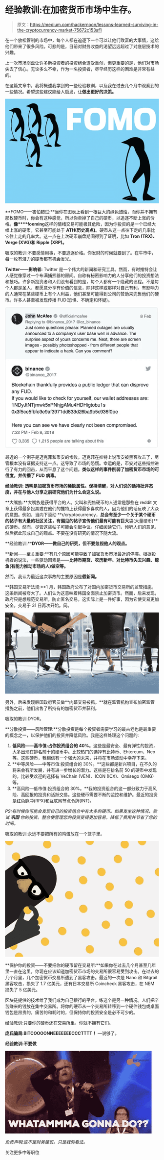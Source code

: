 # 经验教训:在加密货币市场中生存。

> 原文：<https://medium.com/hackernoon/lessons-learned-surviving-in-the-cryptocurrency-market-75672c153af1>

在一个放松管制的市场中，每个人都在追逐下一个可以让他们致富的大事情，这给他们带来了很多风险。可悲的是，目前对财务收益的渴望远远超过了对底层技术的兴趣。

上一次市场崩盘让许多新投资者的投资组合遭受重创，但更重要的是，他们对市场失去了信心。无论多么不幸，作为一名投资者，尽早经历这样的困难是非常有益的。

在这篇文章中，我将概述我学到的一些经验教训，以及我在过去几个月中观察到的一些情况。希望这些建议能给人启发，让**做出更好的决策。**

![](img/9849233d66dc92ad2e9c3f698ed51388.png)

**FOMO——害怕错过:**当你在图表上看到一根巨大的绿色蜡烛，而你并不拥有那枚硬币时，你会有这种感觉，所以你卖掉了自己的硬币，以追逐不断上涨的价格。**像****fooming**这样的情绪交易可能极其危险，因为你投资的是一个已经大幅上涨的硬币，它甚至可能处于 **ATH(历史高点)**。硬币从这一点往下走的几率比它往上走的几率大。这一点在上次硬币崩盘期间得到了证明，比如 **Tron (TRX)、Verge (XVG)和 Ripple (XRP)。**

吸取的教训:不要感情用事，不要追逐价格。你发财的时候就要到了。在牛市中，每一枚有潜力的硬币都有机会发光。

**Twitter——影响者:** Twitter 是一个伟大的新闻和研究工具。然而，有时推特会让人感觉像穿过一个布满捕熊器的房间。自称有秘密影响力的人分享他们的投资想法和技巧。许多新投资者和人们没有看到的是，每个人都有一个隐藏的议程。不是每个人都是圣人，都愿意分享有价值的信息，除非这样或那样对自己有利。有影响力的人通常在某些硬币上有个人利益，他们甚至可能得到公司的赞助来兜售他们的硬币。许多人甚至被发现传播 FUD(恐惧、不确定和怀疑)。

![](img/e77071cd3790f2bf95fc675685e73b68.png)

最近的一个例子是迈克菲和币安的惨败。迈克菲在推特上说币安被黑客攻击了，尽管根本没有证据支持这一点。这导致了市场的恐慌。幸运的是，币安对这些指控进行了有力的回击，从而平息了这个问题。**类似这样的事件削弱了加密货币市场的可信度，并传播了 FUD 病毒。**

**经验教训:** **透明是加密货币市场的稀缺属性。保持清醒，对人们说的话持批评态度，并在与他人分享之前研究他们为什么会这么说。**

**大嘴族:**大嘴族是获得平台的人。尖叫和兜售硬币的人通常是那些在 reddit 文章上获得最多投票或在他们的推特上获得最多喜欢的人，因为他们的话反映了大众的意图。例如，当向下滚动 **r/cryptocurrency，**总会有至少一个关于某个硬币的帖子有大量的社区关注，有偏见的帖子宣传他们最有可能有巨大**袋(大量硬币)**的硬币。然而，尽管这些帖子可能会引起争议。仔细阅读它们，倾听人们的意见，然后据此形成自己的观点。不要在没有研究的情况下随大流。

**经验教训:****DYOR——做自己的研究，但不要忽视他人的观点。**

**新闻——至关重要:**有几个原因可能导致了加密货币市场最近的停滞。根据投机者的说法，一些驱动因素是——**比特币期货、农历新年、对比特币失去兴趣、鲸鱼(有能力推动市场的人)做空等。**

然而，我认为最近这次事故的主要原因是**假新闻。**

**韩国交易所法规:**1 月，韩国政府公布了对国内加密货币交易所的监管措施。这条新闻被夸大了。人们认为这意味着韩国全面禁止加密货币。然而，后来发现，政府只是想规范交易所，防止匿名交易，这实际上是一件好事，因为它使交易更加安全。交易于 31 日再次开始。简。

![](img/904500b5c0127c12d04c1054540214bb.png)

另外，后来发现韩国政府官员做**内幕交易被抓。**就在监管机构宣布加密监管措施之前，他们出售了所持有的加密货币并获利。

吸取的教训:DYOR。

**分散投资——风险管理:**分散投资是每个投资者需要学习的最古老也是最重要的概念之一，以保护他们的投资并降低风险。我是这样处理这个问题的:

1.  **低风险——高市值:占你投资组合的 40%**。这些是最安全、最有弹性的投资，大多出现在排名前十的硬币中。比较热门的选择有比特币、Ehtereum、Neo 等。这些硬币，我相信有一个强大的未来，并将在市场波动中幸存下来。
2.  **中等风险——中等市值:投资组合的 30%。**这些都是新兴项目，在不久的将来会有所发展，并有进一步增长的潜力。这些是在排名前 50 的硬币中发现的。比较受欢迎的选择有 VeChain (VEN)、ICON (ICX)、Omisego (OMG)等。
3.  **高风险—低市值:投资组合的 30%。**我的投资组合的这一部分致力于高风险、高回报的投资和活跃交易。这些硬币需要不断的监控和维护。最近的投资是红色脉冲(RPX)和互联网节点令牌(INT)。

*PS:有时候你可能会发现自己的投资组合中有太多的硬币。如果发生这种情况，尝试* ***巩固*** *你的投资。整合使管理您的投资变得更加容易，降低了费用并节省了您的时间。*

吸取的教训:永远不要把所有的鸡蛋放在一个篮子里。

![](img/3ed4becf9340f55b5fa3b8596208ea2b.png)

**保护你的投资——不要把你的硬币留在交易所:**如果你在过去几个月甚至几年里一直在这里，你现在应该知道加密货币市场的交易所很容易受到攻击。在过去的几个月里，几个加密货币交易所遭到了黑客攻击。最近的一次是 Nano 和 Bitgrail 黑客攻击，损失了 1.7 亿美元，还有日本交易所 Coincheck 黑客攻击，在 NEM 损失了 5 亿美元。

区块链提供的技术给了我们成为自己银行的平台。练这个是另一种情况。人们把辛苦赚来的钱放在集中交易所。将你的硬币从一个交易所转移到一个硬件钱包或桌面钱包是昂贵的，痛苦的和耗时的，但保持你的投资安全是必不可少的。

经验教训:只要你的硬币还在交易所里，你就不拥有它们。

**庞氏骗局:BITCOOOONNEEEEEEECCCTTTT！** —说够了。

**经验教训:不要做**

![](img/05fe8a1a09979e2b548dae71350f262d.png)

*免责声明:这不是财务建议。只是我的看法。*

关注更多中等职位